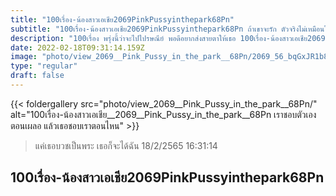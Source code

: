 ```yaml
---
title: "100เรื่อง-น้องสาวเอเชีย2069PinkPussyinthepark68Pn"
subtitle: "100เรื่อง-น้องสาวเอเชีย2069PinkPussyinthepark68Pn ถ้าเขาจะรัก ตัวจริงไม่เหมือนในรูปเขาก็รัก"
description: "100เรื่อง พรุ่งนี้ว่าจะไปไปรษณีย์ พอดีอยากส่งสายตาให้เธอ 100เรื่อง-น้องสาวเอเชีย2069PinkPussyinthepark68Pn 18/2/2565 16:31:14"
date: 2022-02-18T09:31:14.159Z
image: "photo/view_2069__Pink_Pussy_in_the_park__68Pn/2069_56_bqGxJR1b882XxXh4iYBg.jpg"
type: "regular"
draft: false
---
```


{{< foldergallery src="photo/view_2069__Pink_Pussy_in_the_park__68Pn/" alt="100เรื่อง-น้องสาวเอเชีย__2069__Pink_Pussy_in_the_park__68Pn เราชอบตัวเองตอนเผลอ แล้วเธอชอบเราตอนไหน" >}}


> แค่เธอบวชเป็นพระ เธอก็จะได้ฉัน 18/2/2565 16:31:14

## 100เรื่อง-น้องสาวเอเชีย2069PinkPussyinthepark68Pn
